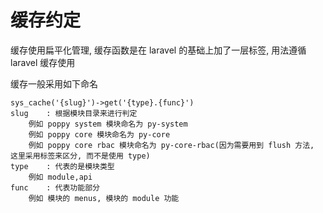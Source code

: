 # 缓存约定

缓存使用扁平化管理, 缓存函数是在 laravel 的基础上加了一层标签, 用法遵循 laravel 缓存使用

缓存一般采用如下命名

```
sys_cache('{slug}')->get('{type}.{func}')
slug    : 根据模块目录来进行判定
    例如 poppy system 模块命名为 py-system
    例如 poppy core 模块命名为 py-core
    例如 poppy core rbac 模块命名为 py-core-rbac(因为需要用到 flush 方法, 这里采用标签来区分, 而不是使用 type)
type    : 代表的是模块类型
    例如 module,api
func    : 代表功能部分
    例如 模块的 menus, 模块的 module 功能
```
